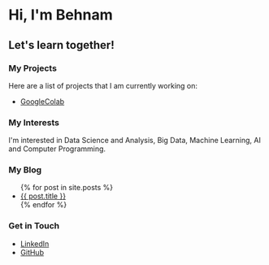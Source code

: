 # Hi, I'm Behnam
## Let's learn together!

### My Projects
Here are a list of projects that I am currently working on:
<ul>
<li><a href="https://github.com/baloochyb/GoogleColab">GoogleColab</a></li>
</ul>

### My Interests
I'm interested in Data Science and Analysis, Big Data, Machine Learning, AI and Computer Programming.
### My Blog
<ul>
{% for post in site.posts %}
<li>
<a href="{{ post.url }}">{{ post.title }}</a>
</li>
{% endfor %}
</ul>

### Get in Touch
<ul>
<li><a href="https://www.linkedin.com/in/{{ site.linkedin_username }}">LinkedIn</a></li>
<li><a href="https://github.com/{{ site.github_username }}">GitHub</a></li>
</ul>
